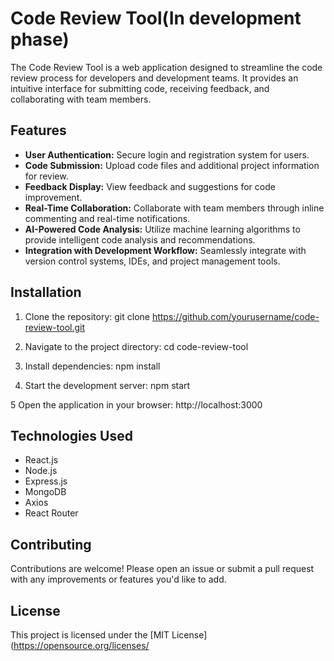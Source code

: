 # Code Review Tool(In development phase)

The Code Review Tool is a web application designed to streamline the code review process for developers and development teams. It provides an intuitive interface for submitting code, receiving feedback, and collaborating with team members.

## Features

- **User Authentication:** Secure login and registration system for users.
- **Code Submission:** Upload code files and additional project information for review.
- **Feedback Display:** View feedback and suggestions for code improvement.
- **Real-Time Collaboration:** Collaborate with team members through inline commenting and real-time notifications.
- **AI-Powered Code Analysis:** Utilize machine learning algorithms to provide intelligent code analysis and recommendations.
- **Integration with Development Workflow:** Seamlessly integrate with version control systems, IDEs, and project management tools.

## Installation

1. Clone the repository:
git clone https://github.com/yourusername/code-review-tool.git

2. Navigate to the project directory:
cd code-review-tool

3. Install dependencies:
npm install

4. Start the development server:
npm start

5 Open the application in your browser:
http://localhost:3000

## Technologies Used

- React.js
- Node.js
- Express.js
- MongoDB
- Axios
- React Router

## Contributing

Contributions are welcome! Please open an issue or submit a pull request with any improvements or features you'd like to add.

## License

This project is licensed under the [MIT License](https://opensource.org/licenses/